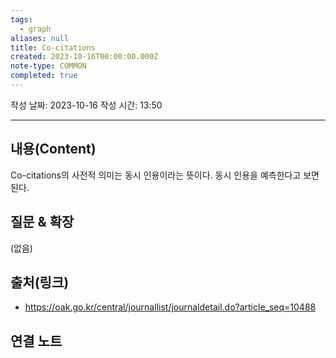 ```yaml
---
tags:
  - graph
aliases: null
title: Co-citations
created: 2023-10-16T00:00:00.000Z
note-type: COMMON
completed: true
---
```

작성 날짜: 2023-10-16
작성 시간: 13:50


----
## 내용(Content)
Co-citations의 사전적 의미는 동시 인용이라는 뜻이다. 동시 인용을 예측한다고 보면 된다.

## 질문 & 확장

(없음)

## 출처(링크)
- https://oak.go.kr/central/journallist/journaldetail.do?article_seq=10488

## 연결 노트










